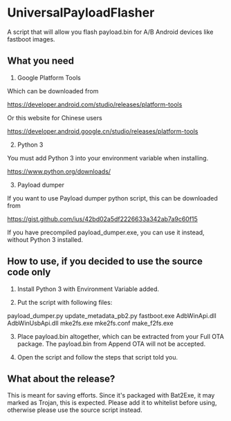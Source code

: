 # UniversalPayloadFlasher
A script that will allow you flash payload.bin for A/B Android devices like fastboot images.

## What you need
1. Google Platform Tools

Which can be downloaded from

https://developer.android.com/studio/releases/platform-tools


Or this website for Chinese users

https://developer.android.google.cn/studio/releases/platform-tools

2. Python 3

You must add Python 3 into your environment variable when installing.

https://www.python.org/downloads/

3. Payload dumper

If you want to use Payload dumper python script, this can be downloaded from

https://gist.github.com/ius/42bd02a5df2226633a342ab7a9c60f15

If you have precompiled payload_dumper.exe, you can use it instead, without Python 3 installed. 

## How to use, if you decided to use the source code only
1. Install Python 3 with Environment Variable added.

2. Put the script with following files:

payload_dumper.py
update_metadata_pb2.py
fastboot.exe
AdbWinApi.dll
AdbWinUsbApi.dll
mke2fs.exe
mke2fs.conf
make_f2fs.exe

3. Place payload.bin altogether, which can be extracted from your Full OTA package. The payload.bin from Append OTA will not be accepted.

4. Open the script and follow the steps that script told you.

## What about the release?
This is meant for saving efforts. Since it's packaged with Bat2Exe, it may marked as Trojan, this is expected.
Please add it to whitelist before using, otherwise please use the source script instead.
